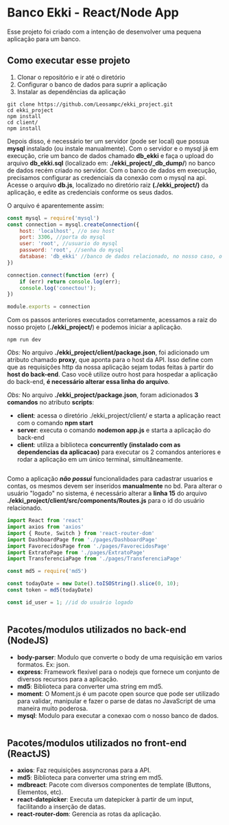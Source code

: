 # Banco Ekki - React/Node App

Esse projeto foi criado com a intenção de desenvolver uma pequena aplicação para um banco.

## Como executar esse projeto

1. Clonar o repositório e ir até o diretório
2. Configurar o banco de dados para suprir a aplicação
3. Instalar as dependências da aplicação

```
git clone https://github.com/Leosampc/ekki_project.git
cd ekki_project
npm install
cd client/
npm install

```

Depois disso, é necessário ter um servidor (pode ser local) que possua **mysql** instalado (ou instale manualmente). Com o servidor e o mysql já em execução, crie um banco de dados chamado **db_ekki** e faça o upload do arquivo **db_ekki.sql** (localizado em: **./ekki_project/_db_dump/**) no banco de dados recém criado no servidor. Com o banco de dados em execução, precisamos configurar as credenciais da conexão com o mysql na api. Acesse o arquivo **db.js**, localizado no diretório raiz **(./ekki_project/)** da aplicação, e edite as credenciais conforme os seus dados.

O arquivo é aparentemente assim:

```javascript
const mysql = require('mysql')
const connection = mysql.createConnection({
    host: 'localhost', //o seu host
    port: 3306, //porta do mysql
    user: 'root', //usuario do mysql
    password: 'root', //senha do mysql
    database: 'db_ekki' //banco de dados relacionado, no nosso caso, o banco recém criado
})

connection.connect(function (err) {
    if (err) return console.log(err);
    console.log('conectou!');
})

module.exports = connection
```

Com os passos anteriores executados corretamente, acessamos a raiz do nosso projeto (**./ekki_project/**) e podemos iniciar a aplicação.

```
npm run dev

```

*Obs:* No arquivo **./ekki_project/client/package.json**, foi adicionado um atributo chamado **proxy**, que aponta para o host da API. Isso define com que as requisições http da nossa aplicação sejam todas feitas à partir do **host do back-end**. Caso você utilize outro host para hospedar a aplicação do back-end, **é necessário alterar essa linha do arquivo**. 

*Obs:* No arquivo **./ekki_project/package.json**, foram adicionados **3 comandos** no atributo **scripts**:
 * **client**: acessa o diretório ./ekki_project/client/ e starta a aplicação react com o comando **npm start**
 * **server**: executa o comando **nodemon app.js** e starta a aplicação do back-end
 * **client**: utiliza a biblioteca **concurrently (instalado com as dependencias da aplicacao)** para executar os 2 comandos anteriores e rodar a aplicação em um único terminal, simultâneamente.

```
```
Como a aplicação ***não possui*** funcionalidades para cadastrar usuarios e contas, os mesmos devem ser inseridos **manualmente** no bd. Para alterar o usuário "logado" no sistema, é necessário alterar a **linha 15** do arquivo **./ekki_project/client/src/components/Routes.js** para o id do usuário relacionado.

```javascript
import React from 'react'
import axios from 'axios'
import { Route, Switch } from 'react-router-dom'
import DashboardPage from './pages/DashboardPage'
import FavorecidosPage from './pages/FavorecidosPage'
import ExtratoPage from './pages/ExtratoPage'
import TransferenciaPage from './pages/TransferenciaPage'

const md5 = require('md5')

const todayDate = new Date().toISOString().slice(0, 10);
const token = md5(todayDate)

const id_user = 1; //id do usuário logado
```

```
```

## Pacotes/modulos utilizados no back-end (NodeJS)

* **body-parser**: Modulo que converte o body de uma requisição em varios formatos. Ex: json.
* **express**: Framework flexivel para o nodejs que fornece um conjunto de diversos recursos para a aplicação.
* **md5**: Biblioteca para converter uma string em md5.
* **moment**: O Moment.js é um pacote open source que pode ser utilizado para validar, manipular e fazer o parse de datas no JavaScript de uma maneira muito poderosa.
* **mysql**: Modulo para executar a conexao com o nosso banco de dados.

```
```

## Pacotes/modulos utilizados no front-end (ReactJS)

* **axios**: Faz requisições assyncronas para a API.
* **md5**: Biblioteca para converter uma string em md5.
* **mdbreact**: Pacote com diversos componentes de template (Buttons, Elementos, etc).
* **react-datepicker**: Executa um datepicker à partir de um input, facilitando a inserção de datas.
* **react-router-dom**: Gerencia as rotas da aplicação.


